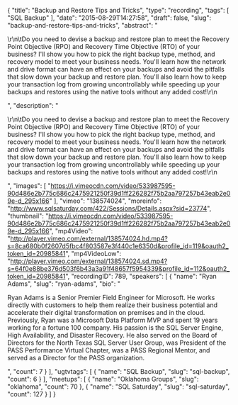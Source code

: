 {
  "title": "Backup and Restore Tips and Tricks",
  "type": "recording",
  "tags": [
    "SQL Backup"
  ],
  "date": "2015-08-29T14:27:58",
  "draft": false,
  "slug": "backup-and-restore-tips-and-tricks",
  "abstract": "<p>\r\n\tDo you need to devise a backup and restore plan to meet the Recovery Point Objective (RPO) and Recovery Time Objective (RTO) of your business?  I'll show you how to pick the right backup type, method, and recovery model to meet your business needs.  You'll learn how the network and drive format can have an effect on your backups and avoid the pitfalls that slow down your backup and restore plan.  You'll also learn how to keep your transaction log from growing uncontrollably while speeding up your backups and restores using the native tools without any added cost!\r\n</p>",
  "description": "<p>\r\n\tDo you need to devise a backup and restore plan to meet the Recovery Point Objective (RPO) and Recovery Time Objective (RTO) of your business?  I'll show you how to pick the right backup type, method, and recovery model to meet your business needs.  You'll learn how the network and drive format can have an effect on your backups and avoid the pitfalls that slow down your backup and restore plan.  You'll also learn how to keep your transaction log from growing uncontrollably while speeding up your backups and restores using the native tools without any added cost!\r\n</p>",
  "images": [
    "https://i.vimeocdn.com/video/533987595-90d486e2b775c686c2475921250f39d1ff226282f75b2aa797257b43eab2e09e-d_295x166"
  ],
  "vimeo": "138574024",
  "moreinfo": "http://www.sqlsaturday.com/422/Sessions/Details.aspx?sid=23774",
  "thumbnail": "https://i.vimeocdn.com/video/533987595-90d486e2b775c686c2475921250f39d1ff226282f75b2aa797257b43eab2e09e-d_295x166",
  "mp4Video": "http://player.vimeo.com/external/138574024.hd.mp4?s=8ca680b0f2607d5fbc4f803587e3f440c1e6350d&profile_id=119&oauth2_token_id=20985841",
  "mp4VideoLow": "http://player.vimeo.com/external/138574024.sd.mp4?s=64f0e88be376d503f6b43a3a91f48657f5954339&profile_id=112&oauth2_token_id=20985841",
  "recordingID": 789,
  "speakers": [
    {
      "name": "Ryan Adams",
      "slug": "ryan-adams",
      "bio": "<p>Ryan Adams is a Senior Premier Field Engineer for Microsoft.  He works directly with customers to help them realize their business potential and accelerate their digital transformation on premises and in the cloud. Previously, Ryan was a Microsoft Data Platform MVP and spent 19 years working for a fortune 100 company.  His passion is the SQL Server Engine, High Availability, and Disaster Recovery. He also served on the Board of Directors for the North Texas SQL Server User Group, was President of the PASS Performance Virtual Chapter, was a PASS Regional Mentor, and served as a Director for the PASS organization.</p>",
      "count": 7
    }
  ],
  "ugtvtags": [
    {
      "name": "SQL Backup",
      "slug": "sql-backup",
      "count": 6
    }
  ],
  "meetups": [
    {
      "name": "Oklahoma Groups",
      "slug": "oklahoma",
      "count": 70
    },
    {
      "name": "SQL Saturday",
      "slug": "sql-saturday",
      "count": 127
    }
  ]
}